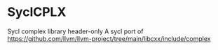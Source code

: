 # SyclCPLX

Sycl complex library header-only 
A sycl port of https://github.com/llvm/llvm-project/tree/main/libcxx/include/complex
